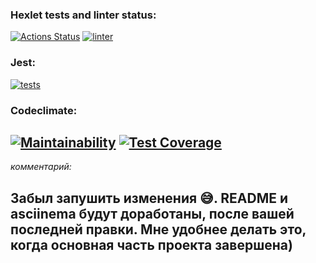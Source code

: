 ### Hexlet tests and linter status:
[![Actions Status](https://github.com/manylovv/frontend-project-lvl2/workflows/hexlet-check/badge.svg)](https://github.com/manylovv/frontend-project-lvl2/actions)
[![linter](https://github.com/manylovv/frontend-project-lvl2/actions/workflows/linter.yml/badge.svg)](https://github.com/manylovv/frontend-project-lvl2/actions/workflows/linter.yml)
### Jest:
[![tests](https://github.com/manylovv/frontend-project-lvl2/actions/workflows/tests.yml/badge.svg)](https://github.com/manylovv/frontend-project-lvl2/actions/workflows/tests.yml)
### Codeclimate:
[![Maintainability](https://api.codeclimate.com/v1/badges/438489f198be09804ac3/maintainability)](https://codeclimate.com/github/manylovv/frontend-project-lvl2/maintainability)
[![Test Coverage](https://api.codeclimate.com/v1/badges/438489f198be09804ac3/test_coverage)](https://codeclimate.com/github/manylovv/frontend-project-lvl2/test_coverage)
--------------
_комментарий:_ 
## Забыл запушить изменения 😅. README и asciinema будут доработаны, после вашей последней правки. Мне удобнее делать это, когда основная часть проекта завершена)
